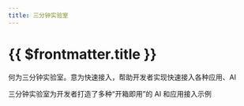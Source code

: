 ```yaml
---
title: 三分钟实验室
---
```


# {{ $frontmatter.title }}

何为三分钟实验室。意为快速接入，帮助开发者实现快速接入各种应用、AI

三分钟实验室为开发者打造了多种“开箱即用”的 AI 和应用接入示例
